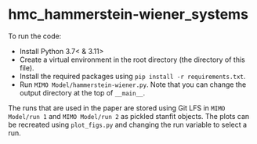 # hmc_hammerstein-wiener_systems
To run the code:
* Install  Python 3.7< & 3.11> 
* Create a virtual environment in the root directory (the directory of this file). 
* Install the required packages using `pip install -r requirements.txt`. 
* Run `MIMO Model/hammerstein-wiener.py`. Note that you can change the output directory at the top of `__main__`.

The runs that are used in the paper are stored using Git LFS in `MIMO Model/run 1` and `MIMO Model/run 2` as pickled stanfit objects. The plots can be recreated using `plot_figs.py` and changing the run variable to select a run.
